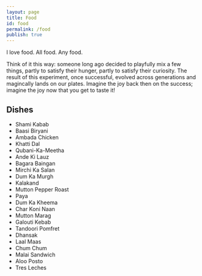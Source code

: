 ```yaml
---
layout: page
title: Food
id: food
permalink: /food
publish: true
---
```


I love food. All food. Any food.

Think of it this way: someone long ago decided to playfully mix a few things, partly to satisfy their hunger, partly to satisfy their curiosity. The result of this experiment, once successful, evolved across generations and magincally lands on our plates. Imagine the joy back then on the success; imagine the joy now that you get to taste it!

## Dishes
- Shami Kabab
- Baasi Biryani
- Ambada Chicken
- Khatti Dal
- Qubani-Ka-Meetha
- Ande Ki Lauz
- Bagara Baingan
- Mirchi Ka Salan
- Dum Ka Murgh
- Kalakand
- Mutton Pepper Roast
- Paya
- Dum Ka Kheema
- Char Koni Naan
- Mutton Marag
- Galouti Kebab
- Tandoori Pomfret
- Dhansak
- Laal Maas
- Chum Chum
- Malai Sandwich
- Aloo Posto
- Tres Leches
